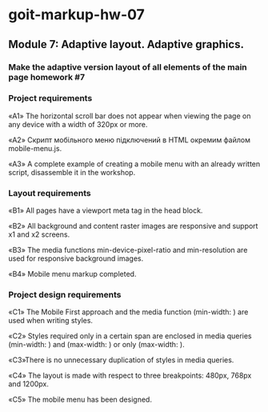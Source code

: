 # goit-markup-hw-07
## Module 7: Adaptive layout. Adaptive graphics.

### Make the adaptive version layout of all elements of the main page homework #7

### Project requirements
«A1» The horizontal scroll bar does not appear when viewing the page on any device with a width of 320px or more.

«A2» Скрипт мобільного меню підключений в HTML окремим файлом mobile-menu.js.

«A3» A complete example of creating a mobile menu with an already written script, disassemble it in the workshop.

### Layout requirements
«B1» All pages have a viewport meta tag in the head block.

«B2» All background and content raster images are responsive and support x1 and x2 screens.

«B3» The media functions min-device-pixel-ratio and min-resolution are used for responsive background images.

«B4» Mobile menu markup completed.

### Project design requirements
«C1» The Mobile First approach and the media function (min-width: ) are used when writing styles.

«C2» Styles required only in a certain span are enclosed in media queries (min-width: ) and (max-width: ) or only (max-width: ).

«C3»There is no unnecessary duplication of styles in media queries.

«C4» The layout is made with respect to three breakpoints: 480px, 768px and 1200px.

«C5» The mobile menu has been designed.